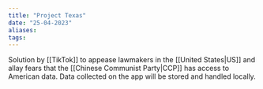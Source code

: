 ```yaml
---
title: "Project Texas"
date: "25-04-2023"
aliases: 
tags:
---
```


Solution by [[TikTok]] to appease lawmakers in the [[United States|US]] and allay fears that the [[Chinese Communist Party|CCP]] has access to American data. Data collected on the app will be stored and handled locally.